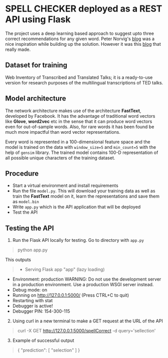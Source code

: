 # SPELL CHECKER deployed as a REST API using Flask

The project uses a deep learning based approach to suggest upto three correct recommendations for any given word. Peter Norvig's [blog](https://norvig.com/spell-correct.html) was a nice inspiration while building up the solution. However it was this [blog](https://blog.usejournal.com/a-simple-spell-checker-built-from-word-vectors-9f28452b6f26) that really made. 


## Dataset for training

Web Inventory of Transcribed and Translated Talks; it is a ready-to-use version for research purposes of the multilingual transcriptions of TED talks.


## Model architecture 

The network architecture makes use of the architecture **FastText**, developed by Facebook. It has the advantage of traditional word vectors like **Glove**, **word2vec** etc in the sense that it can produce word vectors even for out-of-sample words. Also, for rare words it has been found be much more impactful than word vector representations.

Every word is represented in a 100-dimensional feature space and the model is trained on the data with  `window_size=5` and `min_count=5` with the help of `gensim` library. The trained model contains 100-D representation of all possible unique characters of the training dataset.


## Procedure

- Start a virtual environment and install requirements
- Run the file `model.py`. This will download your training data as well as train the **FastText** model on it, learn the representations and save them as `model.bin`
- Write `app.py` which is the API application that will be deployed
- Test the API


## Testing the API

1. Run the Flask API locally for testing. Go to directory with `app.py`
> python app.py

This outputs
> * Serving Flask app "app" (lazy loading)
 * Environment: production
   WARNING: Do not use the development server in a production environment.
   Use a production WSGI server instead.
 * Debug mode: on
 * Running on http://127.0.0.1:5000/ (Press CTRL+C to quit)
 * Restarting with stat
 * Debugger is active!
 * Debugger PIN: 154-300-115


2. Using curl in a new terminal to make a GET request at the URL of the API
> curl -X GET http://127.0.0.1:5000/spellCorrect -d query='sellection'

3. Example of successful output
> {
    "prediction": [
        "selection"
    ]
}







